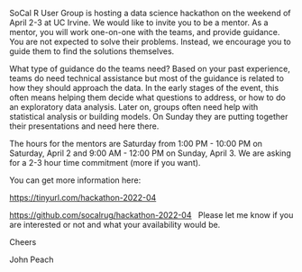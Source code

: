 SoCal R User Group is hosting a data science hackathon on the weekend of April 2-3 at UC Irvine. We would like to invite you to be a mentor. As a mentor, you will work one-on-one with the teams, and provide guidance. You are not expected to solve their problems. Instead, we encourage you to guide them to find the solutions themselves.

What type of guidance do the teams need? Based on your past experience, teams do need technical assistance but most of the guidance is related to how they should approach the data. In the early stages of the event, this often means helping them decide what questions to address, or how to do an exploratory data analysis. Later on, groups often need help with statistical analysis or building models. On Sunday they are putting together their presentations and need here there.

The hours for the mentors are Saturday from 1:00 PM - 10:00 PM on Saturday, April 2 and 9:00 AM - 12:00 PM on Sunday, April 3. We are asking for a 2-3 hour time commitment (more if you want).

You can get more information here:

https://tinyurl.com/hackathon-2022-04

https://github.com/socalrug/hackathon-2022-04
 
Please let me know if you are interested or not and what your availability would be.

Cheers

John Peach
